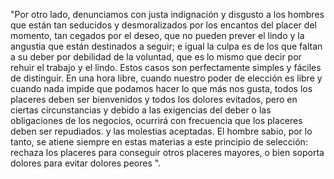 "Por otro lado, denunciamos con justa indignación y disgusto a los hombres que están tan seducidos y desmoralizados por los encantos del placer del momento, 
tan cegados por el deseo, que no pueden prever el lindo y la angustia que están destinados a seguir; e igual la culpa es de los que faltan a su deber por 
debilidad de la voluntad, que es lo mismo que decir por rehuir el trabajo y el lindo. Estos casos son perfectamente simples y fáciles de distinguir. En una hora libre, cuando nuestro poder de elección es libre y cuando nada impide que podamos hacer lo que más nos gusta, todos los placeres deben ser bienvenidos y todos los dolores evitados, 
pero en ciertas circunstancias y debido a las exigencias del deber o las obligaciones de los negocios, ocurrirá con frecuencia que los placeres deben ser repudiados. 
y las molestias aceptadas. El hombre sabio, por lo tanto, se atiene siempre en estas materias a este principio de selección: rechaza los placeres para conseguir 
otros placeres mayores, o bien soporta dolores para evitar dolores peores ". 
